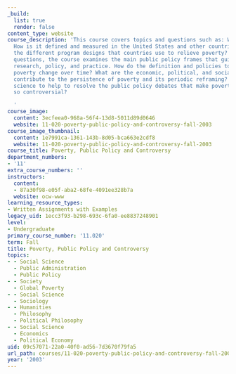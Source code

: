 ```yaml
---
_build:
  list: true
  render: false
content_type: website
course_description: 'This course covers topics and questions such as: What is poverty?
  How is it defined and measured in the United States and other countries? What are
  the different program designs that countries use to relieve poverty? To answer these
  questions, the course examines the main public policy frames that guide theory,
  research, policy, and practice. How do the definition and policies to deal with
  poverty change over time? What are the economic, political, and social forces that
  contribute to the persistence of poverty and its periodic reframing? Can social
  science to help to resolve the public policy debates that make poverty and its relief
  so controversial?

  '
course_image:
  content: 3ecfeea0-968a-56f4-13d8-5011d89d0646
  website: 11-020-poverty-public-policy-and-controversy-fall-2003
course_image_thumbnail:
  content: 1e7991ca-1361-143b-8d05-bca663e2cdf8
  website: 11-020-poverty-public-policy-and-controversy-fall-2003
course_title: Poverty, Public Policy and Controversy
department_numbers:
- '11'
extra_course_numbers: ''
instructors:
  content:
  - 87a30f98-e05f-aba2-68fe-4091ee328b7a
  website: ocw-www
learning_resource_types:
- Written Assignments with Examples
legacy_uid: 1ecc3f93-b298-693c-6fa0-ee8837248901
level:
- Undergraduate
primary_course_number: '11.020'
term: Fall
title: Poverty, Public Policy and Controversy
topics:
- - Social Science
  - Public Administration
  - Public Policy
- - Society
  - Global Poverty
- - Social Science
  - Sociology
- - Humanities
  - Philosophy
  - Political Philosophy
- - Social Science
  - Economics
  - Political Economy
uid: 09c57071-22a0-40f0-ad56-7d3670f79fa5
url_path: courses/11-020-poverty-public-policy-and-controversy-fall-2003
year: '2003'
---
```

